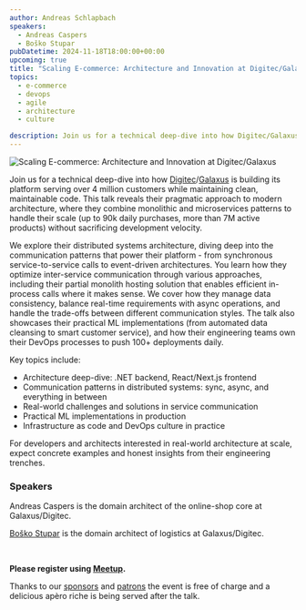 ```yaml
---
author: Andreas Schlapbach
speakers:
  - Andreas Caspers
  - Boško Stupar
pubDatetime: 2024-11-18T18:00:00+00:00
upcoming: true
title: "Scaling E-commerce: Architecture and Innovation at Digitec/Galaxus"
topics:
  - e-commerce
  - devops
  - agile
  - architecture
  - culture

description: Join us for a technical deep-dive into how Digitec/Galaxus is building its platform serving over 4 million customers while maintaining clean, maintainable code.
---
```


![Scaling E-commerce: Architecture and Innovation at Digitec/Galaxus](@assets/images/scaling-e-commerce-digitec-galaxus.webp)

Join us for a technical deep-dive into how [Digitec](https://www.digitec.ch/en)/[Galaxus](https://www.galaxus.ch/en) is building its platform serving over 4 million customers while maintaining clean, maintainable code. This talk reveals their pragmatic approach to modern architecture, where they combine monolithic and microservices patterns to handle their scale (up to 90k daily purchases, more than 7M active products) without sacrificing development velocity.

We explore their distributed systems architecture, diving deep into the communication patterns that power their platform - from synchronous service-to-service calls to event-driven architectures. You learn how they optimize inter-service communication through various approaches, including their partial monolith hosting solution that enables efficient in-process calls where it makes sense. We cover how they manage data consistency, balance real-time requirements with async operations, and handle the trade-offs between different communication styles. The talk also showcases their practical ML implementations (from automated data cleansing to smart customer service), and how their engineering teams own their DevOps processes to push 100+ deployments daily.

Key topics include:

- Architecture deep-dive: .NET backend, React/Next.js frontend
- Communication patterns in distributed systems: sync, async, and everything in between
- Real-world challenges and solutions in service communication
- Practical ML implementations in production
- Infrastructure as code and DevOps culture in practice

For developers and architects interested in real-world architecture at scale, expect concrete examples and honest insights from their engineering trenches.

### Speakers

Andreas Caspers is the domain architect of the online-shop core at Galaxus/Digitec.

[Boško Stupar](https://www.linkedin.com/in/stuparbosko) is the domain architect of logistics at Galaxus/Digitec.

<br/>

**Please register using [Meetup](https://www.meetup.com/guild42ch/events/304373952).**

Thanks to our [sponsors](https://guild42.ch/sponsors) and [patrons](https://guild42.ch/patrons) the event is free of charge and a delicious apèro riche is being served after the talk.
